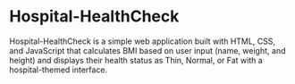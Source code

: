 # Hospital-HealthCheck
Hospital-HealthCheck is a simple web application built with HTML, CSS, and JavaScript that calculates BMI based on user input (name, weight, and height) and displays their health status as Thin, Normal, or Fat with a hospital-themed interface.
